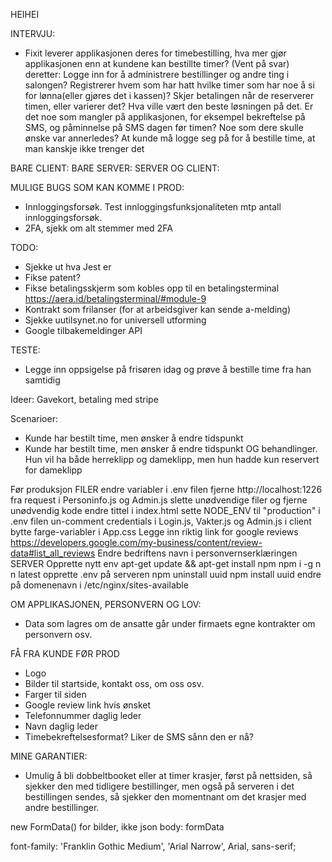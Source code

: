 HEIHEI

INTERVJU:
- Fixit leverer applikasjonen deres for timebestilling, hva mer gjør applikasjonen enn at kundene kan bestillte timer?
    (Vent på svar) deretter: Logge inn for å administrere bestillinger og andre ting i salongen? Registrerer hvem som har hatt 
    hvilke timer som har noe å si for lønna(eller gjøres det i kassen)? Skjer betalingen når de reserverer timen, eller varierer det?
    Hva ville vært den beste løsningen på det. 
    Er det noe som mangler på applikasjonen, for eksempel bekreftelse på SMS, og påminnelse på SMS dagen før timen?
    Noe som dere skulle ønske var annerledes? At kunde må logge seg på for å bestille time, at man kanskje ikke trenger det


BARE CLIENT:
BARE SERVER:
SERVER OG CLIENT:


MULIGE BUGS SOM KAN KOMME I PROD:
- Innloggingsforsøk. Test innloggingsfunksjonaliteten mtp antall innloggingsforsøk.
- 2FA, sjekk om alt stemmer med 2FA

TODO:
- Sjekke ut hva Jest er
- Fikse patent?
- Fikse betalingsskjerm som kobles opp til en betalingsterminal https://aera.id/betalingsterminal/#module-9
- Kontrakt som frilanser (for at arbeidsgiver kan sende a-melding)
- Sjekke uutilsynet.no for universell utforming
- Google tilbakemeldinger API


TESTE:
- Legge inn oppsigelse på frisøren idag og prøve å bestille time fra han samtidig

Ideer:
Gavekort, betaling med stripe

Scenarioer:
- Kunde har bestilt time, men ønsker å endre tidspunkt
- Kunde har bestilt time, men ønsker å endre tidspunkt OG behandlinger. Hun vil ha både herreklipp og dameklipp, men hun hadde kun
    reservert for dameklipp

Før produksjon
    FILER
endre variabler i .env filen
fjerne http://localhost:1226 fra request i Personinfo.js og Admin.js 
slette unødvendige filer og fjerne unødvendig kode
endre tittel i index.html
sette NODE_ENV til "production" i .env filen
un-comment credentials i Login.js, Vakter.js og Admin.js i client
bytte farge-variabler i App.css
Legge inn riktig link for google reviews https://developers.google.com/my-business/content/review-data#list_all_reviews
Endre bedriftens navn i personvernserklæringen
    SERVER
Opprette nytt env
apt-get update && apt-get install npm
npm i -g n
n latest
opprette .env på serveren
npm uninstall uuid
npm install uuid
endre på domenenavn i /etc/nginx/sites-available

OM APPLIKASJONEN, PERSONVERN OG LOV:
- Data som lagres om de ansatte går under firmaets egne kontrakter om personvern osv.

FÅ FRA KUNDE FØR PROD
- Logo
- Bilder til startside, kontakt oss, om oss osv.
- Farger til siden
- Google review link hvis ønsket
- Telefonnummer daglig leder
- Navn daglig leder
- Timebekreftelsesformat? Liker de SMS sånn den er nå?

MINE GARANTIER:
- Umulig å bli dobbeltbooket eller at timer krasjer, først på nettsiden, så sjekker den med tidligere bestillinger, men også på serveren i det bestillingen sendes, så sjekker den momentnant om det krasjer med andre bestillinger.

new FormData() for bilder, ikke json
body: formData

font-family: 'Franklin Gothic Medium', 'Arial Narrow', Arial, sans-serif;